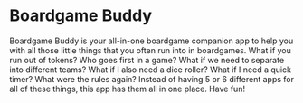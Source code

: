 # Boardgame Buddy

Boardgame Buddy is your all-in-one boardgame companion app to help you with all those little things that you often run into in boardgames. What if you run out of tokens? Who goes first in a game? What if we need to separate into different teams? What if I also need a dice roller? What if I need a quick timer? What were the rules again? Instead of having 5 or 6 different apps for all of these things, this app has them all in one place. Have fun!